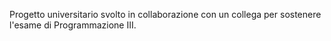 Progetto universitario svolto in collaborazione con un collega per sostenere l'esame di Programmazione III.
